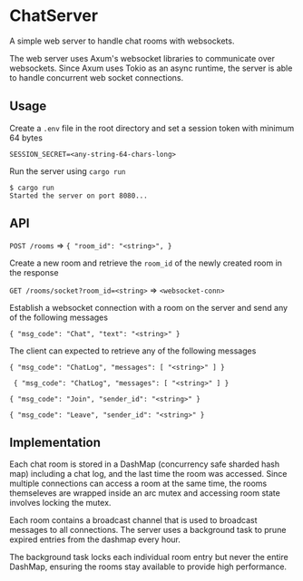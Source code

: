 # ChatServer
A simple web server to handle chat rooms with websockets. 

The web server uses Axum's websocket libraries to communicate over websockets. Since Axum uses Tokio as an async runtime, the server is able to handle concurrent web socket connections.

## Usage

Create a `.env` file in the root directory and set a session token with minimum 64 bytes
```
SESSION_SECRET=<any-string-64-chars-long>
```

Run the server using `cargo run`
```
$ cargo run
Started the server on port 8080...
```

## API

`POST /rooms` => `{ "room_id": "<string>", }`

Create a new room and retrieve the `room_id` of the newly created room in the response

`GET /rooms/socket?room_id=<string>` => `<websocket-conn>`

Establish a websocket connection with a room on the server and send any of the following messages

`{
    "msg_code": "Chat",
    "text": "<string>"
}`

The client can expected to retrieve any of the following messages

`
{
    "msg_code": "ChatLog",
    "messages": [
        "<string>"
    ]
}
`

`
{
    "msg_code": "ChatLog",
    "messages": [
        "<string>"
    ]
}`

`{
    "msg_code": "Join",
    "sender_id": "<string>"
}`

`{
    "msg_code": "Leave",
    "sender_id": "<string>"
}`

## Implementation
Each chat room is stored in a DashMap (concurrency safe sharded hash map) including a chat log, and the last time the room was accessed. Since multiple connections can access a room at the same time, the rooms themseleves are wrapped inside an arc mutex and accessing room state involves locking the mutex. 

Each room contains a broadcast channel that is used to broadcast messages to all connections. The server uses a background task to prune expired entries from the dashmap every hour. 

The background task locks each individual room entry but never the entire DashMap, ensuring the rooms stay available to provide high performance.